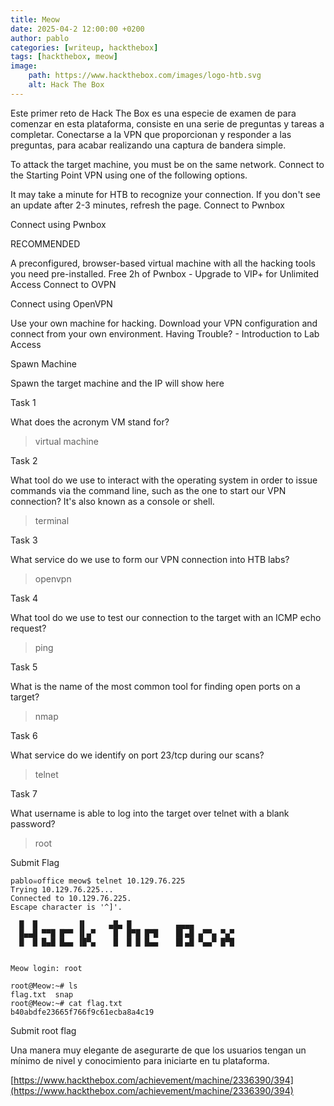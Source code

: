 ```yaml
---
title: Meow
date: 2025-04-2 12:00:00 +0200
author: pablo
categories: [writeup, hackthebox]
tags: [hackthebox, meow]     
image:
    path: https://www.hackthebox.com/images/logo-htb.svg
    alt: Hack The Box
---
```

Este primer reto de Hack The Box es una especie de examen de para comenzar en esta plataforma, 
consiste en una serie de preguntas y tareas a completar. Conectarse a la VPN que proporcionan y responder a las preguntas, 
para acabar realizando una captura de bandera simple. 

To attack the target machine, you must be on the same network.
Connect to the Starting Point VPN using one of the following options.

It may take a minute for HTB to recognize your connection.
If you don't see an update after 2-3 minutes, refresh the page.
Connect to Pwnbox

Connect using Pwnbox

RECOMMENDED

A preconfigured, browser-based virtual machine with all the hacking tools you need pre-installed.
Free 2h of Pwnbox - Upgrade to VIP+ for Unlimited Access
Connect to OVPN

Connect using OpenVPN

Use your own machine for hacking. Download your VPN configuration and connect from your own environment.
Having Trouble? - Introduction to Lab Access

Spawn Machine

Spawn the target machine and the IP will show here

Task 1

What does the acronym VM stand for?

>virtual machine

Task 2

What tool do we use to interact with the operating system in order to issue commands via the command line, such as the one to start our VPN connection? It's also known as a console or shell.

>terminal

Task 3

What service do we use to form our VPN connection into HTB labs?

>openvpn

Task 4

What tool do we use to test our connection to the target with an ICMP echo request?

>ping 

Task 5

What is the name of the most common tool for finding open ports on a target?

>nmap

Task 6

What service do we identify on port 23/tcp during our scans?

>telnet

Task 7

What username is able to log into the target over telnet with a blank password?

>root

Submit Flag

``` shell
pablo☠office meow$ telnet 10.129.76.225 
Trying 10.129.76.225...
Connected to 10.129.76.225.
Escape character is '^]'.

  █  █         ▐▌     ▄█▄ █          ▄▄▄▄
  █▄▄█ ▀▀█ █▀▀ ▐▌▄▀    █  █▀█ █▀█    █▌▄█ ▄▀▀▄ ▀▄▀
  █  █ █▄█ █▄▄ ▐█▀▄    █  █ █ █▄▄    █▌▄█ ▀▄▄▀ █▀█


Meow login: root

root@Meow:~# ls
flag.txt  snap
root@Meow:~# cat flag.txt 
b40abdfe23665f766f9c61ecba8a4c19
```

Submit root flag 

Una manera muy elegante de asegurarte de que los usuarios tengan un mínimo de nivel y conocimiento para iniciarte en tu plataforma. 

[https://www.hackthebox.com/achievement/machine/2336390/394](https://www.hackthebox.com/achievement/machine/2336390/394)